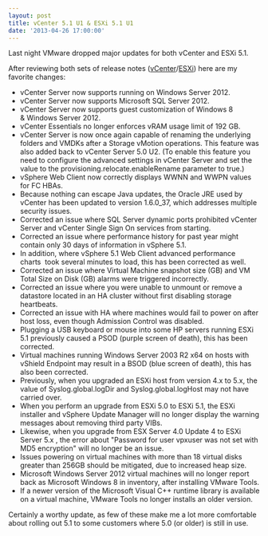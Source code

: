 ```yaml
---
layout: post
title: vCenter 5.1 U1 & ESXi 5.1 U1
date: '2013-04-26 17:00:00'
---
```


Last night VMware dropped major updates for both vCenter and ESXi 5.1.

After reviewing both sets of release notes ([vCenter](http://www.vmware.com/support/vsphere5/doc/vsphere-esxi-51u1-release-notes.html)/[ESXi](http://www.vmware.com/support/vsphere5/doc/vsphere-esxi-51u1-release-notes.html)) here are my favorite changes:

  * vCenter Server now supports running on Windows Server 2012.
  * vCenter Server now supports Microsoft SQL Server 2012.
  * vCenter Server now supports guest customization of Windows 8 & Windows Server 2012.
  * vCenter Essentials no longer enforces vRAM usage limit of 192 GB.
  * vCenter Server is now once again capable of renaming the underlying folders and VMDKs after a Storage vMotion operations. This feature was also added back to vCenter Server 5.0 U2. (To enable this feature you need to configure the advanced settings in vCenter Server and set the value to the provisioning.relocate.enableRename parameter to true.)
  * vSphere Web Client now correctly displays WWNN and WWPN values for FC HBAs.
  * Because nothing can escape Java updates, the Oracle JRE used by vCenter has been updated to version 1.6.0_37, which addresses multiple security issues.
  * Corrected an issue where SQL Server dynamic ports prohibited vCenter Server and vCenter Single Sign On services from starting.
  * Corrected an issue where performance history for past year might contain only 30 days of information in vSphere 5.1.
  * In addition, where vSphere 5.1 Web Client advanced performance charts  took several minutes to load, this has been corrected as well.
  * Corrected an issue where Virtual Machine snapshot size (GB) and VM Total Size on Disk (GB) alarms were triggered incorrectly.
  * Corrected an issue where you were unable to unmount or remove a datastore located in an HA cluster without first disabling storage heartbeats.
  * Corrected an issue with HA where machines would fail to power on after host loss, even though Admission Control was disabled.
  * Plugging a USB keyboard or mouse into some HP servers running ESXi 5.1 previously caused a PSOD (purple screen of death), this has been corrected.
  * Virtual machines running Windows Server 2003 R2 x64 on hosts with vShield Endpoint may result in a BSOD (blue screen of death), this has also been corrected.
  * Previously, when you upgraded an ESXi host from version 4.x to 5.x, the value of Syslog.global.logDir and Syslog.global.logHost may not have carried over.
  * When you perform an upgrade from ESXi 5.0 to ESXi 5.1, the ESXi installer and vSphere Update Manager will no longer display the warning messages about removing third party VIBs.
  * Likewise, when you upgrade from ESX Server 4.0 Update 4 to ESXi Server 5.x , the error about "Password for user vpxuser was not set with MD5 encryption" will no longer be an issue.
  * Issues powering on virtual machines with more than 18 virtual disks greater than 256GB should be mitigated, due to increased heap size.
  * Microsoft Windows Server 2012 virtual machines will no longer report back as Microsoft Windows 8 in inventory, after installing VMware Tools.
  * If a newer version of the Microsoft Visual C++ runtime library is available on a virtual machine, VMware Tools no longer installs an older version.
  
Certainly a worthy update, as few of these make me a lot more comfortable about rolling out 5.1 to some customers where 5.0 (or older) is still in use.
